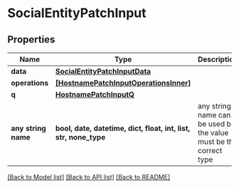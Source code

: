 # SocialEntityPatchInput


## Properties
Name | Type | Description | Notes
------------ | ------------- | ------------- | -------------
**data** | [**SocialEntityPatchInputData**](SocialEntityPatchInputData.md) |  | [optional] 
**operations** | [**[HostnamePatchInputOperationsInner]**](HostnamePatchInputOperationsInner.md) |  | [optional] 
**q** | [**HostnamePatchInputQ**](HostnamePatchInputQ.md) |  | [optional] 
**any string name** | **bool, date, datetime, dict, float, int, list, str, none_type** | any string name can be used but the value must be the correct type | [optional]

[[Back to Model list]](../README.md#documentation-for-models) [[Back to API list]](../README.md#documentation-for-api-endpoints) [[Back to README]](../README.md)


